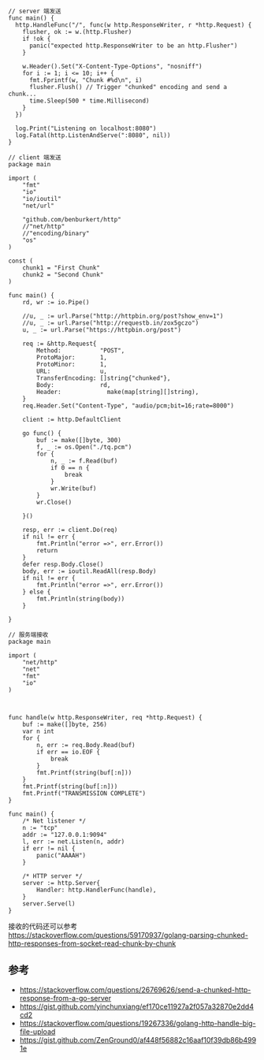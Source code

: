 ```golang
// server 端发送
func main() {
  http.HandleFunc("/", func(w http.ResponseWriter, r *http.Request) {
    flusher, ok := w.(http.Flusher)
    if !ok {
      panic("expected http.ResponseWriter to be an http.Flusher")
    }
    
    w.Header().Set("X-Content-Type-Options", "nosniff")
    for i := 1; i <= 10; i++ {
      fmt.Fprintf(w, "Chunk #%d\n", i)
      flusher.Flush() // Trigger "chunked" encoding and send a chunk...
      time.Sleep(500 * time.Millisecond)
    }
  })

  log.Print("Listening on localhost:8080")
  log.Fatal(http.ListenAndServe(":8080", nil))
}
```

```golang
// client 端发送
package main

import (
	"fmt"
	"io"
	"io/ioutil"
	"net/url"

	"github.com/benburkert/http"
	//"net/http"
	//"encoding/binary"
	"os"
)

const (
	chunk1 = "First Chunk"
	chunk2 = "Second Chunk"
)

func main() {
	rd, wr := io.Pipe()

	//u, _ := url.Parse("http://httpbin.org/post?show_env=1")
	//u, _ := url.Parse("http://requestb.in/zox5gczo")
	u, _ := url.Parse("https://httpbin.org/post")

	req := &http.Request{
		Method:           "POST",
		ProtoMajor:       1,
		ProtoMinor:       1,
		URL:              u,
		TransferEncoding: []string{"chunked"},
		Body:             rd,
		Header: 			make(map[string][]string),
	}
	req.Header.Set("Content-Type", "audio/pcm;bit=16;rate=8000")

	client := http.DefaultClient

	go func() {
		buf := make([]byte, 300)
		f, _ := os.Open("./tq.pcm")
		for {
			n, _ := f.Read(buf)
			if 0 == n {
				break
			}
			wr.Write(buf)
		}
		wr.Close()

	}()

	resp, err := client.Do(req)
	if nil != err {
		fmt.Println("error =>", err.Error())
		return
	}
	defer resp.Body.Close()
	body, err := ioutil.ReadAll(resp.Body)
	if nil != err {
		fmt.Println("error =>", err.Error())
	} else {
		fmt.Println(string(body))
	}

}
```

```golang
// 服务端接收
package main

import (
	"net/http"
	"net"
	"fmt"
	"io"
)



func handle(w http.ResponseWriter, req *http.Request) {
	buf := make([]byte, 256)
	var n int
	for {
		n, err := req.Body.Read(buf)
		if err == io.EOF {
			break
		}
		fmt.Printf(string(buf[:n]))
	}
	fmt.Printf(string(buf[:n]))
	fmt.Printf("TRANSMISSION COMPLETE")
}

func main() {
	/* Net listener */
	n := "tcp"
	addr := "127.0.0.1:9094"
	l, err := net.Listen(n, addr)
	if err != nil {
		panic("AAAAH")
	}

	/* HTTP server */
	server := http.Server{
		Handler: http.HandlerFunc(handle),
	}
	server.Serve(l)
}
```

接收的代码还可以参考 <https://stackoverflow.com/questions/59170937/golang-parsing-chunked-http-responses-from-socket-read-chunk-by-chunk>

## 参考

- <https://stackoverflow.com/questions/26769626/send-a-chunked-http-response-from-a-go-server>
- <https://gist.github.com/yinchunxiang/ef170ce11927a2f057a32870e2dd4cd2>
- <https://stackoverflow.com/questions/19267336/golang-http-handle-big-file-upload>
- <https://gist.github.com/ZenGround0/af448f56882c16aaf10f39db86b4991e>
